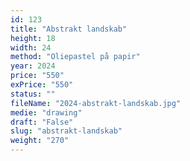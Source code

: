 ```yaml
---
id: 123
title: "Abstrakt landskab"
height: 18
width: 24
method: "Oliepastel på papir"
year: 2024
price: "550"
exPrice: "550"
status: ""
fileName: "2024-abstrakt-landskab.jpg"
medie: "drawing"
draft: "False"
slug: "abstrakt-landskab"
weight: "270"
---
```

